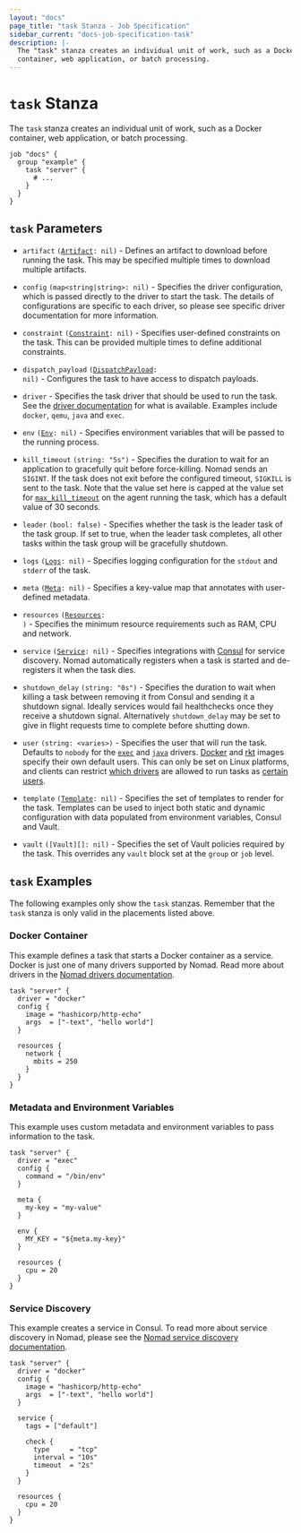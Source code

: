 ```yaml
---
layout: "docs"
page_title: "task Stanza - Job Specification"
sidebar_current: "docs-job-specification-task"
description: |-
  The "task" stanza creates an individual unit of work, such as a Docker
  container, web application, or batch processing.
---
```


# `task` Stanza

The `task` stanza creates an individual unit of work, such as a Docker
container, web application, or batch processing.

```hcl
job "docs" {
  group "example" {
    task "server" {
      # ...
    }
  }
}
```

## `task` Parameters

- `artifact` <code>([Artifact][]: nil)</code> - Defines an artifact to download
  before running the task. This may be specified multiple times to download
  multiple artifacts.

- `config` `(map<string|string>: nil)` - Specifies the driver configuration,
  which is passed directly to the driver to start the task. The details of
  configurations are specific to each driver, so please see specific driver
  documentation for more information.

- `constraint` <code>([Constraint][]: nil)</code> - Specifies user-defined
  constraints on the task. This can be provided multiple times to define
  additional constraints.

- `dispatch_payload` <code>([DispatchPayload][]: nil)</code> - Configures the
  task to have access to dispatch payloads.

- `driver` - Specifies the task driver that should be used to run the
  task. See the [driver documentation](/docs/drivers/index.html) for what
  is available. Examples include `docker`, `qemu`, `java` and `exec`.

- `env` <code>([Env][]: nil)</code> - Specifies environment variables that will
  be passed to the running process.

- `kill_timeout` `(string: "5s")` - Specifies the duration to wait for an
  application to gracefully quit before force-killing. Nomad sends an `SIGINT`.
  If the task does not exit before the configured timeout, `SIGKILL` is sent to
  the task. Note that the value set here is capped at the value set for
  [`max_kill_timeout`][max_kill] on the agent running the task, which has a
  default value of 30 seconds.

- `leader` `(bool: false)` - Specifies whether the task is the leader task of
  the task group. If set to true, when the leader task completes, all other
  tasks within the task group will be gracefully shutdown.

- `logs` <code>([Logs][]: nil)</code> - Specifies logging configuration for the
  `stdout` and `stderr` of the task.

- `meta` <code>([Meta][]: nil)</code> - Specifies a key-value map that annotates
  with user-defined metadata.

- `resources` <code>([Resources][]: <required>)</code> - Specifies the minimum
  resource requirements such as RAM, CPU and network.

- `service` <code>([Service][]: nil)</code> - Specifies integrations with
  [Consul][] for service discovery. Nomad automatically registers when a task
  is started and de-registers it when the task dies.

- `shutdown_delay` `(string: "0s")` - Specifies the duration to wait when
  killing a task between removing it from Consul and sending it a shutdown
  signal. Ideally services would fail healthchecks once they receive a shutdown
  signal. Alternatively `shutdown_delay` may be set to give in flight requests
  time to complete before shutting down.

- `user` `(string: <varies>)` - Specifies the user that will run the task.
  Defaults to `nobody` for the [`exec`][exec] and [`java`][java] drivers.
  [Docker][] and [rkt][] images specify their own default users.  This can only
  be set on Linux platforms, and clients can restrict
  [which drivers][user_drivers] are allowed to run tasks as
  [certain users][user_blacklist].

- `template` <code>([Template][]: nil)</code> - Specifies the set of templates
  to render for the task. Templates can be used to inject both static and
  dynamic configuration with data populated from environment variables, Consul
  and Vault.

- `vault` <code>([Vault][]: nil)</code> - Specifies the set of Vault policies
  required by the task. This overrides any `vault` block set at the `group` or
  `job` level.

## `task` Examples

The following examples only show the `task` stanzas. Remember that the
`task` stanza is only valid in the placements listed above.

### Docker Container

This example defines a task that starts a Docker container as a service. Docker
is just one of many drivers supported by Nomad. Read more about drivers in the
[Nomad drivers documentation](/docs/drivers/index.html).

```hcl
task "server" {
  driver = "docker"
  config {
    image = "hashicorp/http-echo"
    args  = ["-text", "hello world"]
  }

  resources {
    network {
      mbits = 250
    }
  }
}
```

### Metadata and Environment Variables

This example uses custom metadata and environment variables to pass information
to the task.

```hcl
task "server" {
  driver = "exec"
  config {
    command = "/bin/env"
  }

  meta {
    my-key = "my-value"
  }

  env {
    MY_KEY = "${meta.my-key}"
  }

  resources {
    cpu = 20
  }
}
```

### Service Discovery

This example creates a service in Consul. To read more about service discovery
in Nomad, please see the [Nomad service discovery documentation][service].

```hcl
task "server" {
  driver = "docker"
  config {
    image = "hashicorp/http-echo"
    args  = ["-text", "hello world"]
  }

  service {
    tags = ["default"]

    check {
      type     = "tcp"
      interval = "10s"
      timeout  = "2s"
    }
  }

  resources {
    cpu = 20
  }
}
```

[artifact]: /docs/job-specification/artifact.html "Nomad artifact Job Specification"
[consul]: https://www.consul.io/ "Consul by HashiCorp"
[constraint]: /docs/job-specification/constraint.html "Nomad constraint Job Specification"
[dispatchpayload]: /docs/job-specification/dispatch_payload.html "Nomad dispatch_payload Job Specification"
[env]: /docs/job-specification/env.html "Nomad env Job Specification"
[meta]: /docs/job-specification/meta.html "Nomad meta Job Specification"
[resources]: /docs/job-specification/resources.html "Nomad resources Job Specification"
[logs]: /docs/job-specification/logs.html "Nomad logs Job Specification"
[service]: /docs/service-discovery/index.html "Nomad Service Discovery"
[exec]: /docs/drivers/exec.html "Nomad exec Driver"
[java]: /docs/drivers/java.html "Nomad Java Driver"
[Docker]: /docs/drivers/docker.html "Nomad Docker Driver"
[rkt]: /docs/drivers/rkt.html "Nomad rkt Driver"
[template]: /docs/job-specification/template.html "Nomad template Job Specification"
[user_drivers]: /docs/agent/configuration/client.html#_quot_user_checked_drivers_quot_
[user_blacklist]: /docs/agent/configuration/client.html#_quot_user_blacklist_quot_
[max_kill]: /docs/agent/configuration/client.html#max_kill_timeout
